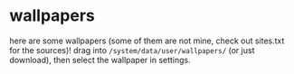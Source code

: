 # wallpapers

here are some wallpapers (some of them are not mine, check out sites.txt for the sources)! drag into `/system/data/user/wallpapers/` (or just download), then select the wallpaper in settings.